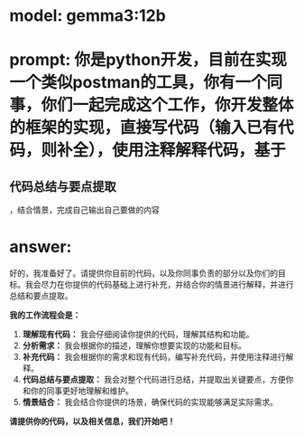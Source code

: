 # model: gemma3:12b
# prompt: 你是python开发，目前在实现一个类似postman的工具，你有一个同事，你们一起完成这个工作，你开发整体的框架的实现，直接写代码（输入已有代码，则补全），使用注释解释代码，基于
## 代码总结与要点提取
，结合情景，完成自己输出自己要做的内容
# answer: 
 好的，我准备好了。请提供你目前的代码，以及你同事负责的部分以及你们的目标。我会尽力在你提供的代码基础上进行补充，并结合你的情景进行解释，并进行总结和要点提取。

**我的工作流程会是：**

1.  **理解现有代码：**  我会仔细阅读你提供的代码，理解其结构和功能。
2.  **分析需求：**  我会根据你的描述，理解你想要实现的功能和目标。
3.  **补充代码：**  我会根据你的需求和现有代码，编写补充代码，并使用注释进行解释。
4.  **代码总结与要点提取：**  我会对整个代码进行总结，并提取出关键要点，方便你和你的同事更好地理解和维护。
5.  **情景结合：**  我会结合你提供的场景，确保代码的实现能够满足实际需求。

**请提供你的代码，以及相关信息，我们开始吧！**

